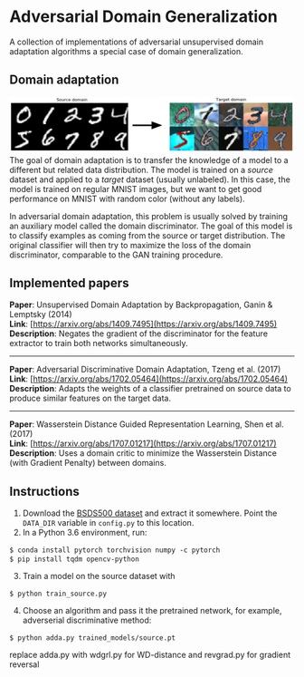 # Adversarial Domain Generalization
A collection of implementations of adversarial unsupervised domain adaptation algorithms a special case of domain generalization.

## Domain adaptation
![](task.png)
The goal of domain adaptation is to transfer the knowledge of a model to a different but related data distribution.
The model is trained on a *source* dataset and applied to a *target* dataset (usually unlabeled).
In this case, the model is trained on regular MNIST images, but we want to get good performance on MNIST with random color (without any labels).

In adversarial domain adaptation, this problem is usually solved by training an auxiliary model called the domain discriminator. The goal of this model is to classify examples as coming from the source or target distribution. The original classifier will then try to maximize the loss of the domain discriminator, comparable to the GAN training procedure.

## Implemented papers
**Paper**: Unsupervised Domain Adaptation by Backpropagation, Ganin & Lemptsky (2014)  
**Link**: [https://arxiv.org/abs/1409.7495](https://arxiv.org/abs/1409.7495)  
**Description**: Negates the gradient of the discriminator for the feature extractor to train both networks simultaneously.  


---

**Paper**: Adversarial Discriminative Domain Adaptation, Tzeng et al. (2017)  
**Link**: [https://arxiv.org/abs/1702.05464](https://arxiv.org/abs/1702.05464)  
**Description**: Adapts the weights of a classifier pretrained on source data to produce similar features on the target data.  

---

**Paper**: Wasserstein Distance Guided Representation Learning, Shen et al. (2017)  
**Link**: [https://arxiv.org/abs/1707.01217](https://arxiv.org/abs/1707.01217)  
**Description**: Uses a domain critic to minimize the Wasserstein Distance (with Gradient Penalty) between domains.  


## Instructions
1. Download the [BSDS500 dataset](https://www2.eecs.berkeley.edu/Research/Projects/CS/vision/grouping/resources.html#bsds500) and extract it somewhere. Point the `DATA_DIR` variable in `config.py` to this location.
2. In a Python 3.6 environment, run:
```
$ conda install pytorch torchvision numpy -c pytorch
$ pip install tqdm opencv-python
```
3. Train a model on the source dataset with
```
$ python train_source.py
```
4. Choose an algorithm and pass it the pretrained network, for example, adverserial discriminative method:
```
$ python adda.py trained_models/source.pt
```
replace adda.py with wdgrl.py for WD-distance and revgrad.py for gradient reversal
